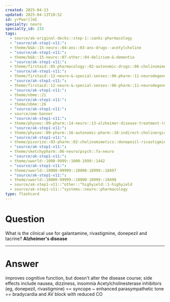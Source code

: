 ```yaml
---
created: 2025-04-13
updated: 2025-04-13T10:52
id: yrPwa!}[mI
specialty: neuro
specialty_id: 233
tags:
  - source/ak-original-decks::step-1::zanki-pharmacology
  - "source/ak-step1-v11:": 
  - theme/b&b::15-neuro::04-ans::03-ans-drugs--acetylcholine
  - "source/ak-step1-v11:": 
  - theme/b&b::15-neuro::07-other::04-delirium-&-dementia
  - "source/ak-step1-v11:": 
  - theme/firstaid::05-pharmacology::02-autonomic-drugs::06-cholinomimetic-agents::indirect-agonists::alzheimers-therapy
  - "source/ak-step1-v11:": 
  - theme/firstaid::12-neuro-&-special-senses::06-pharm::11-neurodegenerative-disease-therapy
  - "source/ak-step1-v11:": 
  - theme/firstaid::12-neuro-&-special-senses::06-pharm::11-neurodegenerative-disease-therapy::alzheimers::acetylcholinesterase-inhibitor
  - "source/ak-step1-v11:": 
  - theme/nbme::21
  - "source/ak-step1-v11:": 
  - theme/nbme::26
  - "source/ak-step1-v11:": 
  - source/ome-banner
  - "source/ak-step1-v11:": 
  - theme/physeo::09-pharm::14-neuro::13-alzheimer-disease-treatment-(donepezil,-rivastigmine,-galantamine,-memantine)
  - "source/ak-step1-v11:": 
  - theme/physeo::09-pharm::16-autonomic-pharm::10-indirect-cholinergic-agonists
  - "source/ak-step1-v11:": 
  - theme/pixorize::03-pharm::02-cholinomimetics::donepezil-rivastigmine-and-galantamine
  - "source/ak-step1-v11:": 
  - theme/sketchypharm::06-neuro/psych::fa-neuro
  - "source/ak-step1-v11:": 
  - theme/uworld::1000-9999::1000-1999::1442
  - "source/ak-step1-v11:": 
  - theme/uworld::10000-99999::18000-18999::18497
  - "source/ak-step1-v11:": 
  - theme/uworld::10000-99999::18000-18999::18498
  - source/ak-step1-v11::^other::^highyield::1-highyield
  - source/ak-step1-v11::^systems::neuro::pharmacology
type: flashcard
---
```


# Question
What is the clinical use for galantamine, rivastigmine, donepezil and tacrine?    **Alzheimer's disease**

---

# Answer
improves cognitive function, but doesn't alter the disease course; side effects include nausea, dizziness, insomnia   Acetylcholinesterase inhibitors (eg, donepezil, rivastigmine) == syncope ~ enhanced parasympathetic tone == bradycardia and AV block with reduced CO